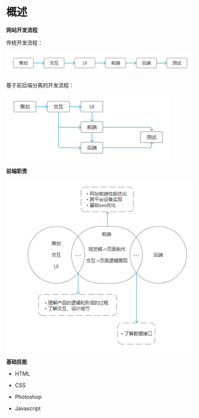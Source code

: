 # 概述

**网站开发流程**

传统开发流程：

![](/assets/lc1.gif)

基于前后端分离的开发流程：

![](/assets/lc2.gif)

**前端职责**

![](/assets/zz.gif)

**基础技能**

* HTML

* CSS

* Photoshop

* Javascript




